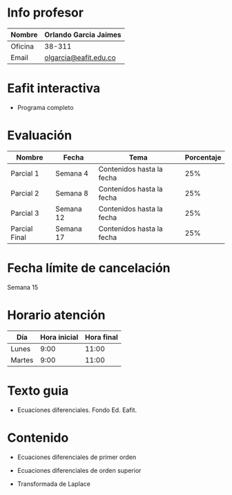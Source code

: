 # Info profesor

| Nombre  | Orlando Garcia Jaimes |
| ------- | --------------------- |
| Oficina | 38-311                |
| Email   | olgarcia@eafit.edu.co |

# Eafit interactiva

- Programa completo

# Evaluación

| Nombre        | Fecha     | Tema                      | Porcentaje |
| ------------- | --------- | ------------------------- | ---------- |
| Parcial 1     | Semana 4  | Contenidos hasta la fecha | 25%        |
| Parcial 2     | Semana 8  | Contenidos hasta la fecha | 25%        |
| Parcial 3     | Semana 12 | Contenidos hasta la fecha | 25%        |
| Parcial Final | Semana 17 | Contenidos hasta la fecha | 25%        |

# Fecha límite de cancelación

Semana 15

# Horario atención

| Día    | Hora inicial | Hora final |
| ------ | ------------ | ---------- |
| Lunes  | 9:00         | 11:00      |
| Martes | 9:00         | 11:00      |

# Texto guia

- Ecuaciones diferenciales. Fondo Ed. Eafit.

# Contenido

- Ecuaciones diferenciales de primer orden

- Ecuaciones diferenciales de orden superior

- Transformada de Laplace
